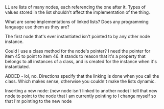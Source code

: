 LL are lists of many nodes, each referencing the one after it.
Types of values stored in the list shouldn't affect the implementation of the thing.

What are some implementations of linked lists? Does any programming language use them as they are?

The first node that's ever instantiated isn't pointed to by any other node instance.

Could I use a class method for the node's pointer?
I need the pointer for item 45 to point to item 46. It stands to reason that it's a property that belongs to all instances of a class, and is created for the instance when it's instantiated.

ADDED - lol, no. Directions specify that the linking is done when you call the class. Which makes sense, otherwise you couldn't make the lists dynamic.

Inserting a new node:
(new node isn't linked to another node)
I tell that new node to point to the node that I am currently pointing to
I change myself so that I'm pointing to the new node

